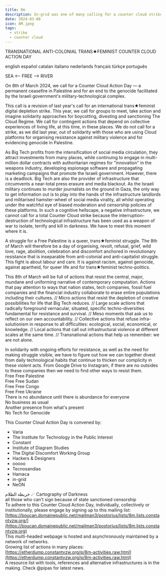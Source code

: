 ```yaml
---
title: 8m
description: In-grid was one of many calling for a counter cloud strike day on the 8th of March. In-grid also participated in the counter cloud strike day in 2023.
date: 2024-03-08
icon: 8M.jpeg
tags:
  - strike
  - counter cloud
---
```



TRANSNATIONAL ANTI-COLONIAL TRANS★FEMINIST COUNTER CLOUD ACTION DAY

english
español
catalan
italiano
nederlands
français
türkçe
português

SEA <-- FREE --> RIVER


On 8th of March 2024, we call for a Counter Cloud Action Day –– a permanent ceasefire in Palestine and for an end to the genocide facilitated by the Israeli government's military-technological complex.

This call is a revision of last year's call for an international trans★feminist digital depletion strike. This year, we call for groups to meet, take action and imagine solidarity approaches for boycotting, divesting and sanctioning The Cloud Regime. We call for contingent actions that depend on collective experiences of living life, at this time, in these places. We do not call for a strike, as we did last year, out of solidarity with those who are using Cloud platforms for organising resistance against military violence and for evidencing genocide in Palestine.

As Big Tech profits from the intensification of social media circulation, they attract investments from many places, while continuing to engage in multi-million dollar contracts with authoritarian regimes for "innovation" in the weapons industry, developing espionage software and propagating marketing campaigns that promote the Israeli government. However, there is a deadlock. Big Tech are also the provider of infrastructure that circumvents a near-total press erasure and media blackout. As the Israeli military continues to murder journalists on the ground in Gaza, the only way to get information out is to play into the hands of the infrastructure landlords and militarised hamster-wheel of social media virality, all whilst operating under the watchful eye of biased moderation and censorship policies of these platforms. In such a cognitive hellscape, a negative infrastructure, we cannot call for a total Counter Cloud strike because the interruption-destruction of technological infrastructure has been used as a weapon of war to isolate, terrify and kill in darkness. We have to meet this moment where it is.

A struggle for a Free Palestine is a queer, trans★feminist struggle. The 8th of March will therefore be a day of organising, revolt, refusal, grief, wild love, rage, abolition, celebration and discomfort anchored in revolutionary resistance that is inseparable from anti-colonial and anti-capitalist struggle. This fight is about labour and care. It is against racism, against genocide, against apartheid, for queer life and for trans★feminist techno-politics.

This 8th of March will be full of actions that resist the central, major, mundane and uniforming narrative of contemporary computation. Actions that pay attention to ways that nation states, tech companies, fossil fuel companies and the financial industry collaborate to erase entire populations including their cultures. // Micro actions that resist the depletion of creative possibilities for life that Big Tech reduces. // Large scale actions that radically foreground vernacular, situated, specific techno-diversities fundamental for resistance and survival. // Meso moments that ask us to reflect on our own accountability. // Collective actions that refuse infra-solutionism in response to all difficulties: ecological, social, economical, or knowledge. // Local actions that call out infrastructural violence at different scales at the same time. // Transnational actions that help us remember: we are not alone.

In solidarity with ongoing efforts for resistance, as well as the need for making struggle visible, we have to figure out how we can together divest from daily technological habits that continue to thicken our complicity in these violent acts. From Google Drive to Instagram, if there are no outsides to these companies then we need to find other ways to resist them.  
Free Free Palestine  
Free Free Sudan  
Free Free Congo  
Free Free Ukraine  
There is no abundance until there is abundance for everyone  
No business as usual  
Another presence from what's present  
No Tech for Genocide  

This Counter Cloud Action Day is convened by:
- Varia
- The Institute for Technology in the Public Interest
- Constant
- Institute of Diagram Studies
- The Digital Discomfort Working Group
- Hackers & Designers
- ooooo
- Tecnosandías
- Hamaca
- in-grid
- NeON

خريطة الظلام ☄︎ Cartography of Darkness  
all those who can't sign because of state sanctioned censorship  
To adhere to this Counter Cloud Action Day, individually, collectively or institutionally, please engage by signing up to this mailing list: [https://boucan.domainepublic.net/mailman3/postorius/lists/8m.lists.constantvzw.org/](https://boucan.domainepublic.net/mailman3/postorius/lists/8m.lists.constantvzw.org)  
This multi-headed webpage is hosted and asynchronously maintained by a network of networks.  
Growing list of actions in many places: [https://etherdump.constantvzw.org/p/8m-activities.raw.html](https://etherdump.constantvzw.org/p/8m-activities.raw.html)  
A resource list with tools, references and alternative infrastructures is in the making. Check @pipas for latest news.